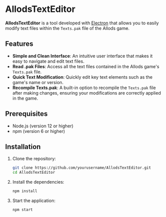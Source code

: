 # AllodsTextEditor

**AllodsTextEditor** is a tool developed with [Electron](https://www.electronjs.org/) that allows you to easily modify text files within the `Texts.pak` file of the Allods game.

## Features

- **Simple and Clean Interface**: An intuitive user interface that makes it easy to navigate and edit text files.
- **Read .pak Files**: Access all the text files contained in the Allods game's `Texts.pak` file.
- **Quick Text Modification**: Quickly edit key text elements such as the game's name or version.
- **Recompile Texts.pak**: A built-in option to recompile the `Texts.pak` file after making changes, ensuring your modifications are correctly applied in the game.

## Prerequisites

- Node.js (version 12 or higher)
- npm (version 6 or higher)

## Installation

1. Clone the repository:
    ```bash
    git clone https://github.com/yourusername/AllodsTextEditor.git
    cd AllodsTextEditor
    ```

2. Install the dependencies:
    ```bash
    npm install
    ```

3. Start the application:
    ```bash
    npm start
    ```

